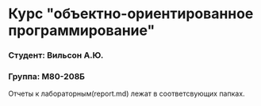 # Курс "объектно-ориентированное программирование"


### Студент: Вильсон А.Ю.
### Группа: М80-208Б

Отчеты к лабораторным(report.md) лежат в соответсвующих папках.
